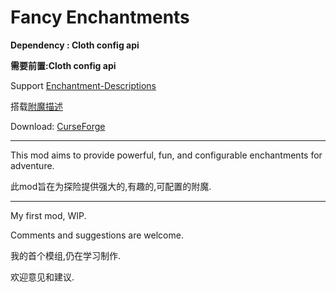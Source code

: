 # Fancy Enchantments


**Dependency : Cloth config api**

**需要前置:Cloth config api**


Support [Enchantment-Descriptions](https://legacy.curseforge.com/minecraft/mc-mods/enchantment-descriptions)

搭载[附魔描述](https://www.mcmod.cn/class/1945.html)

Download:
[CurseForge](https://www.curseforge.com/minecraft/mc-mods/fancy-enchantments)

---

This mod aims to provide powerful, fun, and configurable enchantments for adventure.

此mod旨在为探险提供强大的,有趣的,可配置的附魔.

---

My first mod, WIP.

Comments and suggestions are welcome.

我的首个模组,仍在学习制作.

欢迎意见和建议.